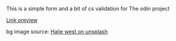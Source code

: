This is a simple form and a bit of cs validation for The odin project

<a href="https://zidanleo012.github.io/sign-up-form/">Link preview</a>

bg image source: <a href="https://unsplash.com/@haliewestphoto">Halie west on unsplash</a>